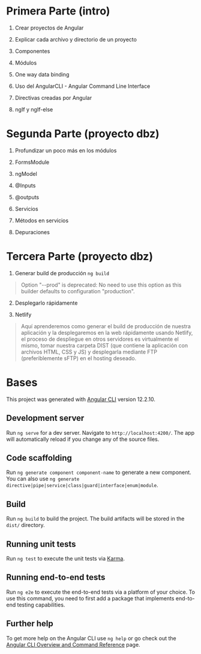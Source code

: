 # Primera Parte (intro)

1. Crear proyectos de Angular

2. Explicar cada archivo y directorio de un proyecto

3. Componentes

4. Módulos

5. One way data binding

6. Uso del AngularCLI - Angular Command Line Interface

7. Directivas creadas por Angular

8. ngIf y ngIf-else


# Segunda Parte (proyecto dbz)

1. Profundizar un poco más en los módulos

2. FormsModule

3. ngModel

4. @Inputs

5. @outputs

6. Servicios

7. Métodos en servicios

8. Depuraciones

# Tercera Parte (proyecto dbz)

1. Generar build de producción `ng build`

> Option "--prod" is deprecated: No need to use this option as this builder defaults to configuration "production".

2. Desplegarlo rápidamente

3. Netlify

> Aquí aprenderemos como generar el build de producción de nuestra aplicación y la desplegaremos en la web rápidamente usando Netlify, el proceso de despliegue en otros servidores es virtualmente el mismo, tomar nuestra carpeta DIST (que contiene la aplicación con archivos HTML, CSS y JS) y desplegarla mediante FTP (preferiblemente sFTP) en el hosting deseado.

# Bases

This project was generated with [Angular CLI](https://github.com/angular/angular-cli) version 12.2.10.

## Development server

Run `ng serve` for a dev server. Navigate to `http://localhost:4200/`. The app will automatically reload if you change any of the source files.

## Code scaffolding

Run `ng generate component component-name` to generate a new component. You can also use `ng generate directive|pipe|service|class|guard|interface|enum|module`.

## Build

Run `ng build` to build the project. The build artifacts will be stored in the `dist/` directory.

## Running unit tests

Run `ng test` to execute the unit tests via [Karma](https://karma-runner.github.io).

## Running end-to-end tests

Run `ng e2e` to execute the end-to-end tests via a platform of your choice. To use this command, you need to first add a package that implements end-to-end testing capabilities.

## Further help

To get more help on the Angular CLI use `ng help` or go check out the [Angular CLI Overview and Command Reference](https://angular.io/cli) page.
